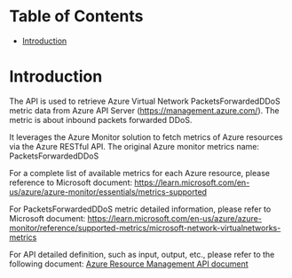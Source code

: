 # Table of Contents
- [Introduction](#introduction)


# Introduction <a name="introduction"></a>
The API is used to retrieve Azure Virtual Network PacketsForwardedDDoS metric data from Azure API Server (https://management.azure.com/). The metric is about inbound packets forwarded DDoS.



It leverages the Azure Monitor solution to fetch metrics of Azure resources via the Azure RESTful API. The original Azure monitor metrics name: PacketsForwardedDDoS



For a complete list of available metrics for each Azure resource, please reference to Microsoft document: https://learn.microsoft.com/en-us/azure/azure-monitor/essentials/metrics-supported

For PacketsForwardedDDoS metric detailed information, please refer to Microsoft document: https://learn.microsoft.com/en-us/azure/azure-monitor/reference/supported-metrics/microsoft-network-virtualnetworks-metrics

For API detailed definition, such as input, output, etc., please refer to the following document:
[Azure Resource Management API document](https://learn.microsoft.com/en-us/rest/api/monitor/metrics/list?view=rest-monitor-2023-10-01&tabs=HTTP)

